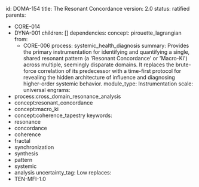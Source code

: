 id: DOMA-154
title: The Resonant Concordance
version: 2.0
status: ratified
parents:
- CORE-014
- DYNA-001
children: []
dependencies:
  concept: pirouette_lagrangian
  from:
  - CORE-006
  process: systemic_health_diagnosis
summary: Provides the primary instrumentation for identifying and quantifying a single,
  shared resonant pattern (a 'Resonant Concordance' or 'Macro-Ki') across multiple,
  seemingly disparate domains. It replaces the brute-force correlation of its predecessor
  with a time-first protocol for revealing the hidden architecture of influence and
  diagnosing higher-order systemic behavior.
module_type: Instrumentation
scale: universal
engrams:
- process:cross_domain_resonance_analysis
- concept:resonant_concordance
- concept:macro_ki
- concept:coherence_tapestry
keywords:
- resonance
- concordance
- coherence
- fractal
- synchronization
- synthesis
- pattern
- systemic
- analysis
uncertainty_tag: Low
replaces:
- TEN-MFI-1.0